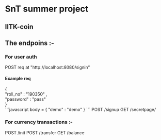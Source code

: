 

# SnT summer project
## IITK-coin 

 <h2>The endpoins :-</h2>
<h3>For user auth</h3>                    
 POST  req at  "http://localhost:8080/signin" 
<h4>Example req </h4>
{ <br>
 <t> "roll_no" : "190350" , <br>
 <t> "password" : "pass" <br>
} <br> 
```javascript
    body =  {
        "demo" : "demo"
    }
 ```
 POST   /signup  
 GET    /secretpage/
 <h3>For currency transactions :-  </h3>                 
 POST   /init  
 POST   /transfer                   
 GET    /balance                  
                  